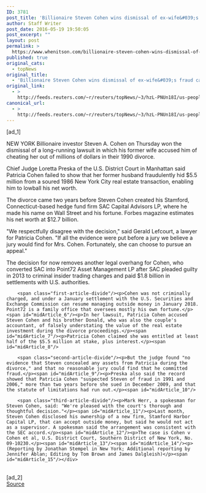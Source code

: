 ```yaml
---
ID: 3781
post_title: 'Billionaire Steven Cohen wins dismissal of ex-wife&#039;s fraud case'
author: Staff Writer
post_date: 2016-05-19 19:50:05
post_excerpt: ""
layout: post
permalink: >
  https://www.whenitson.com/billionaire-steven-cohen-wins-dismissal-of-ex-wifes-fraud-case/
published: true
original_cats:
  - topNews
original_title:
  - 'Billionaire Steven Cohen wins dismissal of ex-wife&#039;s fraud case'
original_link:
  - >
    http://feeds.reuters.com/~r/reuters/topNews/~3/hzL-PNUn18I/us-people-cohen-divorce-idUSKCN0YA2DT
canonical_url:
  - >
    http://feeds.reuters.com/~r/reuters/topNews/~3/hzL-PNUn18I/us-people-cohen-divorce-idUSKCN0YA2DT
---
```

 [ad_1]
<br><div id="articleText">
<span id="midArticle_start"/>

<span id="midArticle_0"/><span class="focusParagraph" readability="4"><p><span class="articleLocation">NEW YORK</span> Billionaire investor Steven A. Cohen on Thursday won the dismissal of a long-running lawsuit in which his former wife accused him of cheating her out of millions of dollars in their 1990 divorce.</p></span><span id="midArticle_1"/><p>Chief Judge Loretta Preska of the U.S. District Court in Manhattan said Patricia Cohen failed to show that her former husband fraudulently hid $5.5 million from a soured 1986 New York City real estate transaction, enabling him to lowball his net worth.</p><span id="midArticle_2"/><p>The divorce came two years before Steven Cohen created his Stamford, Connecticut-based hedge fund firm SAC Capital Advisors LP, where he made his name on Wall Street and his fortune. Forbes magazine estimates his net worth at $12.7 billion.</p><span id="midArticle_3"/><p>"We respectfully disagree with the decision," said Gerald Lefcourt, a lawyer for Patricia Cohen. "If all the evidence were put before a jury we believe a jury would find for Mrs. Cohen. Fortunately, she can choose to pursue an appeal."</p><span id="midArticle_4"/><p>The decision for now removes another legal overhang for Cohen, who converted SAC into Point72 Asset Management LP after SAC pleaded guilty in 2013 to criminal insider trading charges and paid $1.8 billion in settlements with U.S. authorities.</p><span id="midArticle_5"/>
        
        <span class="first-article-divide"/><p>Cohen was not criminally charged, and under a January settlement with the U.S. Securities and Exchange Commission can resume managing outside money in January 2018. Point72 is a family office that oversees mostly his own fortune.</p><span id="midArticle_6"/><p>In her lawsuit, Patricia Cohen accused Steven Cohen and his brother Donald, who was also the couple's accountant, of falsely understating the value of the real estate investment during the divorce proceedings.</p><span id="midArticle_7"/><p>Patricia Cohen claimed she was entitled at least half of the $5.5 million at stake, plus interest.</p><span id="midArticle_8"/>
        
        <span class="second-article-divide"/><p>But the judge found "no evidence that Steven concealed any assets from Patricia during the divorce," and that no reasonable jury could find that he committed fraud.</p><span id="midArticle_9"/><p>Preska also said the record showed that Patricia Cohen "suspected Steven of fraud in 1991 and 2006," more than two years before she sued in December 2009, and that the statute of limitations had run out.</p><span id="midArticle_10"/>
        
        <span class="third-article-divide"/><p>Mark Herr, a spokesman for Steven Cohen, said: "We're pleased with the court's thorough and thoughtful decision."</p><span id="midArticle_11"/><p>Last month, Steven Cohen disclosed his ownership of a new firm, Stamford Harbor Capital LP, that can accept outside money, but said he would not act as a supervisor. A spokesman said the arrangement was consistent with the SEC accord.</p><span id="midArticle_12"/><p>The case is Cohen v Cohen et al, U.S. District Court, Southern District of New York, No. 09-10230.</p><span id="midArticle_13"/><span id="midArticle_14"/><p> (Reporting by Jonathan Stempel in New York; Additional reporting by Jennifer Ablan; Editing by Tom Brown and James Dalgleish)</p><span id="midArticle_15"/></div>
<br>[ad_2]
<br><a href="http://feeds.reuters.com/~r/reuters/topNews/~3/hzL-PNUn18I/us-people-cohen-divorce-idUSKCN0YA2DT">Source </a>